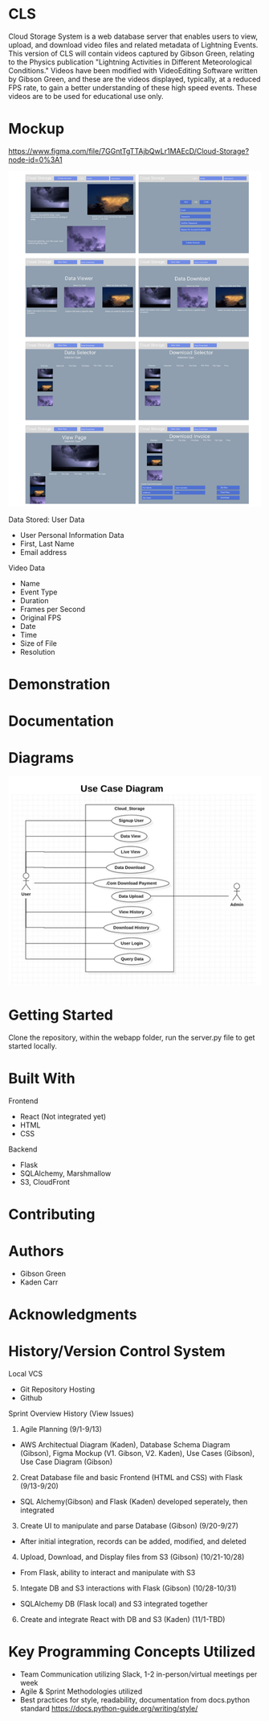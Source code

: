 # CLS

Cloud Storage System is a web database server that enables users to view, upload, and download video files and related metadata of Lightning Events. 
This version of CLS will contain videos captured by Gibson Green, relating to the Physics publication "Lightning Activities in Different Meteorological
Conditions." Videos have been modified with VideoEditing Software written by Gibson Green, and these are the videos displayed, typically, at a reduced
FPS rate, to gain a better understanding of these high speed events. These videos are to be used for educational use only. 

# Mockup
https://www.figma.com/file/7GGntTgTTAjbQwLr1MAEcD/Cloud-Storage?node-id=0%3A1

![alt text](https://github.com/gibsongreen/CLS/blob/a54594b331b327a04c7dae3b3d85845b221bb87a/webapp/static/Image.jpeg)

Data Stored:
User Data
- User Personal Information Data
- First, Last Name
- Email address

Video Data
- Name
- Event Type
- Duration
- Frames per Second
- Original FPS
- Date
- Time
- Size of File
- Resolution


# Demonstration


# Documentation

	

# Diagrams 
![alt text](https://github.com/gibsongreen/CLS/blob/44cca0aee384e0bbe58cc70cda95d67b389d0bf4/webapp/static/UseCaseDiagram.png)

	
# Getting Started
Clone the repository, within the webapp folder, run the server.py file to get started locally.

# Built With
Frontend
- React (Not integrated yet)
- HTML
- CSS

Backend 
- Flask
- SQLAlchemy, Marshmallow
- S3, CloudFront

# Contributing

# Authors
- Gibson Green
- Kaden Carr


# Acknowledgments

# History/Version Control System
Local VCS
- Git
Repository Hosting
- Github

Sprint Overview History (View Issues)
1. Agile Planning (9/1-9/13)
- AWS Architectual Diagram (Kaden), Database Schema Diagram (Gibson), Figma Mockup (V1. Gibson, V2. Kaden), Use Cases (Gibson), Use Case Diagram (Gibson)
2. Creat Database file and basic Frontend (HTML and CSS) with Flask (9/13-9/20)
- SQL Alchemy(Gibson) and Flask (Kaden) developed seperately, then integrated 
3. Create UI to manipulate and parse Database (Gibson) (9/20-9/27)
- After initial integration, records can be added, modified, and deleted
4. Upload, Download, and Display files from S3 (Gibson) (10/21-10/28)
- From Flask, ability to interact and manipulate with S3
5. Integate DB and S3 interactions with Flask (Gibson) (10/28-10/31)
- SQLAlchemy DB (Flask local) and S3 integrated together 
6. Create and integrate React with DB and S3 (Kaden) (11/1-TBD)

# Key Programming Concepts Utilized
- Team Communication utilizing Slack, 1-2 in-person/virtual meetings per week
- Agile & Sprint Methodologies utilized
- Best practices for style, readability, documentation from docs.python standard
https://docs.python-guide.org/writing/style/
